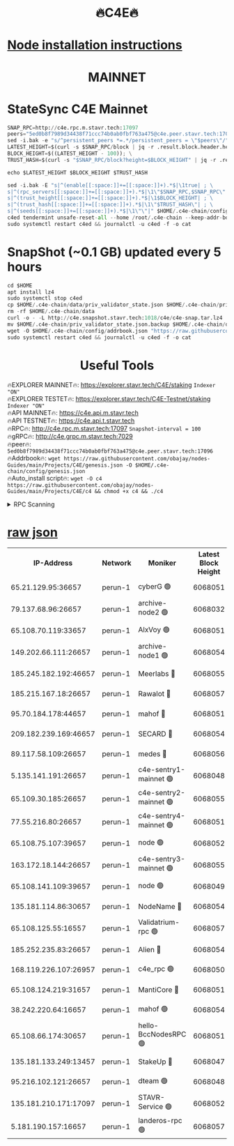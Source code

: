 <h1 align="center"> 🔥C4E🔥</h1>

[Node installation instructions](https://github.com/obajay/nodes-Guides/tree/main/Projects/C4E)
=

<h1 align="center"> MAINNET</h1>

# StateSync C4E Mainnet
```python
SNAP_RPC=http://c4e.rpc.m.stavr.tech:17097
peers="5ed0b8f7989d34438f71ccc74b0ab0fbf763a475@c4e.peer.stavr.tech:17096"
sed -i.bak -e "s/^persistent_peers *=.*/persistent_peers = \"$peers\"/" $HOME/.c4e-chain/config/config.toml
LATEST_HEIGHT=$(curl -s $SNAP_RPC/block | jq -r .result.block.header.height); \
BLOCK_HEIGHT=$((LATEST_HEIGHT - 100)); \
TRUST_HASH=$(curl -s "$SNAP_RPC/block?height=$BLOCK_HEIGHT" | jq -r .result.block_id.hash)

echo $LATEST_HEIGHT $BLOCK_HEIGHT $TRUST_HASH

sed -i.bak -E "s|^(enable[[:space:]]+=[[:space:]]+).*$|\1true| ; \
s|^(rpc_servers[[:space:]]+=[[:space:]]+).*$|\1\"$SNAP_RPC,$SNAP_RPC\"| ; \
s|^(trust_height[[:space:]]+=[[:space:]]+).*$|\1$BLOCK_HEIGHT| ; \
s|^(trust_hash[[:space:]]+=[[:space:]]+).*$|\1\"$TRUST_HASH\"| ; \
s|^(seeds[[:space:]]+=[[:space:]]+).*$|\1\"\"|" $HOME/.c4e-chain/config/config.toml
c4ed tendermint unsafe-reset-all --home /root/.c4e-chain --keep-addr-book
sudo systemctl restart c4ed && journalctl -u c4ed -f -o cat
```
# SnapShot (~0.1 GB) updated every 5 hours
```python
cd $HOME
apt install lz4
sudo systemctl stop c4ed
cp $HOME/.c4e-chain/data/priv_validator_state.json $HOME/.c4e-chain/priv_validator_state.json.backup
rm -rf $HOME/.c4e-chain/data
curl -o - -L http://c4e.snapshot.stavr.tech:1018/c4e/c4e-snap.tar.lz4 | lz4 -c -d - | tar -x -C $HOME/.c4e-chain --strip-components 2
mv $HOME/.c4e-chain/priv_validator_state.json.backup $HOME/.c4e-chain/data/priv_validator_state.json
wget -O $HOME/.c4e-chain/config/addrbook.json "https://raw.githubusercontent.com/obajay/nodes-Guides/main/Projects/C4E/addrbook.json"
sudo systemctl restart c4ed && journalctl -u c4ed -f -o cat
```
 <h1 align="center"> Useful Tools</h1>

🔥EXPLORER MAINNET🔥:  https://explorer.stavr.tech/C4E/staking            `Indexer "ON"` \
🔥EXPLORER TESTET🔥:   https://explorer.stavr.tech/C4E-Testnet/staking     `Indexer "ON"` \
🔥API MAINNET🔥:       https://c4e.api.m.stavr.tech \
🔥API TESTNET🔥:       https://c4e.api.t.stavr.tech \
🔥RPC🔥:               http://c4e.rpc.m.stavr.tech:17097                  `Snapshot-interval = 100` \
🔥gRPC🔥:              http://c4e.grpc.m.stavr.tech:7029 \
🔥peer🔥:              `5ed0b8f7989d34438f71ccc74b0ab0fbf763a475@c4e.peer.stavr.tech:17096` \
🔥Addrbook🔥:    ```wget https://raw.githubusercontent.com/obajay/nodes-Guides/main/Projects/C4E/genesis.json -O $HOME/.c4e-chain/config/genesis.json``` \
🔥Auto_install script🔥: ```wget -O c4 https://raw.githubusercontent.com/obajay/nodes-Guides/main/Projects/C4E/c4 && chmod +x c4 && ./c4```





<details>
<summary>RPC Scanning</summary>

<h2 align="center"> We scan nodes in real time every 4 hours. And we provide the final result of RPC endpoints.
We cannot influence the operation of these nodes in any way. </h2>


```python
If Voting Power is higher than 0 --> then the Node is a validator of the network and may be subject to attack and be a potential threat to the chain.
```
```python
We marked such validators with a red symbol
```

</details>

[raw json](https://rpc-check.c4e.stavr.tech/c4e/rpc-c4e-result.json)
=



<table><tr><th>IP-Address</th><th>Network</th><th>Moniker</th><th>Latest Block Height</th><th>Earliest Block Height</th><th>Catching Up</th><th>Voting Power</th><th>Scan Time</th></tr><tr><td>65.21.129.95:36657</td><td>perun-1</td><td>cyberG 🟢</td><td>6068051</td><td>0</td><td>False</td><td>0</td><td>2023-11-29T12:03:04.594593576UTC</td></tr><tr><td>79.137.68.96:26657</td><td>perun-1</td><td>archive-node2 🟢</td><td>6068032</td><td>1</td><td>False</td><td>0</td><td>2023-11-29T12:02:47.908861945UTC</td></tr><tr><td>65.108.70.119:33657</td><td>perun-1</td><td>AlxVoy 🟢</td><td>6068051</td><td>1</td><td>False</td><td>0</td><td>2023-11-29T12:03:04.250318605UTC</td></tr><tr><td>149.202.66.111:26657</td><td>perun-1</td><td>archive-node1 🟢</td><td>6068054</td><td>1</td><td>False</td><td>0</td><td>2023-11-29T12:03:20.827158778UTC</td></tr><tr><td>185.245.182.192:46657</td><td>perun-1</td><td>Meerlabs 🔴</td><td>6068055</td><td>1051501</td><td>False</td><td>493550</td><td>2023-11-29T12:03:26.341651851UTC</td></tr><tr><td>185.215.167.18:26657</td><td>perun-1</td><td>Rawalot 🔴</td><td>6068057</td><td>1090501</td><td>False</td><td>579034</td><td>2023-11-29T12:03:38.501456679UTC</td></tr><tr><td>95.70.184.178:44657</td><td>perun-1</td><td>mahof 🔴</td><td>6068051</td><td>2342001</td><td>False</td><td>1357006</td><td>2023-11-29T12:03:03.571783965UTC</td></tr><tr><td>209.182.239.169:46657</td><td>perun-1</td><td>SECARD 🔴</td><td>6068054</td><td>2616101</td><td>False</td><td>675729</td><td>2023-11-29T12:03:18.141924253UTC</td></tr><tr><td>89.117.58.109:26657</td><td>perun-1</td><td>medes 🔴</td><td>6068056</td><td>2826001</td><td>False</td><td>471345</td><td>2023-11-29T12:03:33.436688024UTC</td></tr><tr><td>5.135.141.191:26657</td><td>perun-1</td><td>c4e-sentry1-mainnet 🟢</td><td>6068048</td><td>4267001</td><td>False</td><td>0</td><td>2023-11-29T12:02:47.213818721UTC</td></tr><tr><td>65.109.30.185:26657</td><td>perun-1</td><td>c4e-sentry2-mainnet 🟢</td><td>6068055</td><td>5186001</td><td>False</td><td>0</td><td>2023-11-29T12:03:26.004130860UTC</td></tr><tr><td>77.55.216.80:26657</td><td>perun-1</td><td>c4e-sentry4-mainnet 🟢</td><td>6068051</td><td>5187001</td><td>False</td><td>0</td><td>2023-11-29T12:03:03.919100474UTC</td></tr><tr><td>65.108.75.107:39657</td><td>perun-1</td><td>node 🟢</td><td>6068052</td><td>5198801</td><td>False</td><td>0</td><td>2023-11-29T12:03:07.296821828UTC</td></tr><tr><td>163.172.18.144:26657</td><td>perun-1</td><td>c4e-sentry3-mainnet 🟢</td><td>6068055</td><td>5286001</td><td>False</td><td>0</td><td>2023-11-29T12:03:27.004343851UTC</td></tr><tr><td>65.108.141.109:39657</td><td>perun-1</td><td>node 🟢</td><td>6068049</td><td>5303301</td><td>False</td><td>0</td><td>2023-11-29T12:02:50.288004681UTC</td></tr><tr><td>135.181.114.86:30657</td><td>perun-1</td><td>NodeName 🔴</td><td>6068054</td><td>5508301</td><td>False</td><td>333717</td><td>2023-11-29T12:03:21.162672981UTC</td></tr><tr><td>65.108.125.55:16557</td><td>perun-1</td><td>Validatrium-rpc 🟢</td><td>6068057</td><td>5551301</td><td>False</td><td>0</td><td>2023-11-29T12:03:35.802957295UTC</td></tr><tr><td>185.252.235.83:26657</td><td>perun-1</td><td>Alien 🔴</td><td>6068054</td><td>5736001</td><td>False</td><td>380508</td><td>2023-11-29T12:03:21.452140498UTC</td></tr><tr><td>168.119.226.107:26957</td><td>perun-1</td><td>c4e_rpc 🟢</td><td>6068050</td><td>5968050</td><td>False</td><td>0</td><td>2023-11-29T12:02:56.676669200UTC</td></tr><tr><td>65.108.124.219:31657</td><td>perun-1</td><td>MantiCore 🔴</td><td>6068051</td><td>5968051</td><td>False</td><td>837430</td><td>2023-11-29T12:03:03.141073578UTC</td></tr><tr><td>38.242.220.64:16657</td><td>perun-1</td><td>mahof 🟢</td><td>6068054</td><td>5980001</td><td>False</td><td>0</td><td>2023-11-29T12:03:18.510952031UTC</td></tr><tr><td>65.108.66.174:30657</td><td>perun-1</td><td>hello-BccNodesRPC 🟢</td><td>6068051</td><td>5985401</td><td>False</td><td>0</td><td>2023-11-29T12:03:04.926395797UTC</td></tr><tr><td>135.181.133.249:13457</td><td>perun-1</td><td>StakeUp 🔴</td><td>6068047</td><td>6015001</td><td>False</td><td>1357007</td><td>2023-11-29T12:02:38.761249644UTC</td></tr><tr><td>95.216.102.121:26657</td><td>perun-1</td><td>dteam 🟢</td><td>6068048</td><td>6059001</td><td>False</td><td>0</td><td>2023-11-29T12:02:47.545581360UTC</td></tr><tr><td>135.181.210.171:17097</td><td>perun-1</td><td>STAVR-Service 🟢</td><td>6068052</td><td>6066001</td><td>False</td><td>0</td><td>2023-11-29T12:03:09.691416907UTC</td></tr><tr><td>5.181.190.157:16657</td><td>perun-1</td><td>landeros-rpc 🟢</td><td>6068057</td><td>6066001</td><td>False</td><td>0</td><td>2023-11-29T12:03:38.186105242UTC</td></tr></table>
